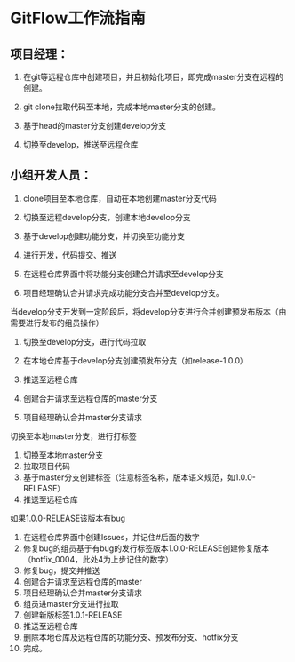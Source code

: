 # GitFlow工作流指南

## 项目经理：

1. 在git等远程仓库中创建项目，并且初始化项目，即完成master分支在远程的创建。

2. git clone拉取代码至本地，完成本地master分支的创建。

3. 基于head的master分支创建develop分支

4. 切换至develop，推送至远程仓库

   

## 小组开发人员：

1.  clone项目至本地仓库，自动在本地创建master分支代码

2. 切换至远程develop分支，创建本地develop分支

3. 基于develop创建功能分支，并切换至功能分支

4. 进行开发，代码提交、推送

5. 在远程仓库界面中将功能分支创建合并请求至develop分支

6. 项目经理确认合并请求完成功能分支合并至develop分支。

   

当develop分支开发到一定阶段后，将develop分支进行合并创建预发布版本（由需要进行发布的组员操作）

1. 切换至develop分支，进行代码拉取

2. 在本地仓库基于develop分支创建预发布分支（如release-1.0.0）

3. 推送至远程仓库

4. 创建合并请求至远程仓库的master分支

5. 项目经理确认合并master分支请求

   

切换至本地master分支，进行打标签

1. 切换至本地master分支
2. 拉取项目代码
3. 基于master分支创建标签（注意标签名称，版本语义规范，如1.0.0-RELEASE）
4. 推送至远程仓库



如果1.0.0-RELEASE该版本有bug

1. 在远程仓库界面中创建Issues，并记住#后面的数字
2. 修复bug的组员基于有bug的发行标签版本1.0.0-RELEASE创建修复版本（hotfix_0004，此处4为上步记住的数字）
3. 修复bug，提交并推送
4. 创建合并请求至远程仓库的master
5. 项目经理确认合并master分支请求
6. 组员进master分支进行拉取
7. 创建新版标签1.0.1-RELEASE
8. 推送至远程仓库
9. 删除本地仓库及远程仓库的功能分支、预发布分支、hotfix分支
10. 完成。